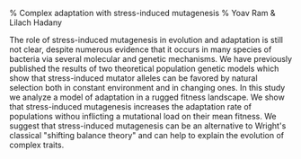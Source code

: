 % Complex adaptation with stress-induced mutagenesis
% Yoav Ram & Lilach Hadany

The role of stress-induced mutagenesis in evolution and adaptation is still not clear, despite numerous evidence that it occurs in many species of bacteria via several molecular and genetic mechanisms. We have previously published the results of two theoretical population genetic models which show that stress-induced mutator alleles can be favored by natural selection both in constant environment and in changing ones. 
In this study we analyze a model of adaptation in a rugged fitness landscape. We show that stress-induced mutagenesis increases the adaptation rate of populations withou inflicting a mutational load on their mean fitness. We suggest that stress-induced mutagenesis can be an alternative to Wright's classical "shifting balance theory" and can help to explain the evolution of complex traits.